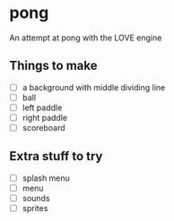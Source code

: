 # pong

An attempt at pong with the LOVE engine

## Things to make

* [ ] a background with middle dividing line
* [ ] ball
* [ ] left paddle
* [ ] right paddle
* [ ] scoreboard

## Extra stuff to try

* [ ] splash menu
* [ ] menu
* [ ] sounds
* [ ] sprites
